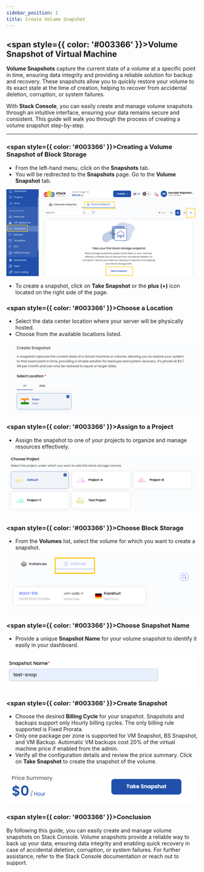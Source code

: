 ```yaml
---
sidebar_position: 1
title: Create Volume Snapshot
---
```


## <span style={{ color: '#003366' }}>Volume Snapshot of Virtual Machine</span>

**Volume Snapshots** capture the current state of a volume at a specific point in time, ensuring data integrity and providing a reliable solution for backup and recovery. These snapshots allow you to quickly restore your volume to its exact state at the time of creation, helping to recover from accidental deletion, corruption, or system failures.

With **Stack Console**, you can easily create and manage volume snapshots through an intuitive interface, ensuring your data remains secure and consistent. This guide will walk you through the process of creating a volume snapshot step-by-step.

----------

### <span style={{ color: '#003366' }}>Creating a Volume Snapshot of Block Storage</span>

- From the left-hand menu, click on the **Snapshots** tab.
- You will be redirected to the **Snapshots** page. Go to the **Volume Snapshot** tab.

![Volume Snapshot Page](images/stackconsole-create-volume-snap.png)

- To create a snapshot, click on **Take Snapshot** or the **plus (+)** icon located on the right side of the page.

### <span style={{ color: '#003366' }}>Choose a Location</span>

- Select the data center location where your server will be physically hosted.
- Choose from the available locations listed.

![Choose Location](images/stackconsole-create-snapshot-vm-instance-location.png)

### <span style={{ color: '#003366' }}>Assign to a Project</span>

- Assign the snapshot to one of your projects to organize and manage resources effectively.

![Assign to Project](images/stackconsole-create-block-storages-select-project.png)

### <span style={{ color: '#003366' }}>Choose Block Storage</span>

- From the **Volumes** list, select the volume for which you want to create a snapshot.

![Choose Block Storage](images/stackconsole-create-volume-storage-snap.png)

### <span style={{ color: '#003366' }}>Choose Snapshot Name</span>

- Provide a unique **Snapshot Name** for your volume snapshot to identify it easily in your dashboard.

![Choose Snapshot Name](images/stackconsole-create-snapshot-vm-instance-snapshot.png)

### <span style={{ color: '#003366' }}>Create Snapshot</span>

- Choose the desired **Billing Cycle** for your snapshot. Snapshots and backups support only Hourly billing cycles. The only billing rule supported is Fixed Prorata.
- Only one package per zone is supported for VM Snapshot, BS Snapshot, and VM Backup. Automatic VM backups cost 20% of the virtual machine price if enabled from the admin.
- Verify all the configuration details and review the price summary. Click on **Take Snapshot** to create the snapshot of the volume.

![Create Snapshot](images/stackconsole-create-snapshot-vm-instance-snapshot-takesnap.png)

### <span style={{ color: '#003366' }}>Conclusion</span>

By following this guide, you can easily create and manage volume snapshots on Stack Console. Volume snapshots provide a reliable way to back up your data, ensuring data integrity and enabling quick recovery in case of accidental deletion, corruption, or system failures. For further assistance, refer to the Stack Console documentation or reach out to support.
